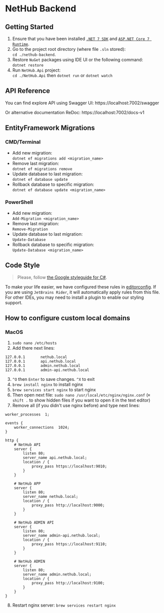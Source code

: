 # NetHub Backend

## Getting Started

1. Ensure that you have been installed [`.NET 7 SDK`] and [`ASP.NET Core 7 Runtime`].
2. Go to the project root directory (where file `.sln` stored): \
   `cd ./nethub-backend`.
3. Restore `NuGet` packages using IDE UI or the following command: \
   `dotnet restore`
4. Run `NetHub.Api` project: \
   `cd ./NetHub.Api` then
   `dotnet run` or `dotnet watch`


## API Reference

You can find explore API using Swagger UI: https://localhost:7002/swagger

Or alternative documentation ReDoc: https://localhost:7002/docs-v1


## EntityFramework Migrations

### CMD/Terminal

- Add new migration: \
   `dotnet ef migrations add <migration_name>`
- Remove last migration: \
   `dotnet ef migrations remove`
- Update database to last migration: \
   `dotnet ef database update`
- Rollback database to specific migration: \
   `dotnet ef database update <migration_name>`

### PowerShell

- Add new migration: \
  `Add-Migration <migration_name>`
- Remove last migration: \
  `Remove-Migration`
- Update database to last migration: \
  `Update-Database`
- Rollback database to specific migration: \
  `Update-Database <migration_name>`

## Code Style

> Please, follow [the Google styleguide for C#].

To make your life easier, we have configured these rules in [editorconfig].
If you are using `JetBrains Rider`, it will automatically apply rules from this file.
For other IDEs, you may need to install a plugin to enable our styling support.

## How to configure custom local domains

### MacOS

1. `sudo nano /etc/hosts`
2. Add there next lines:
```
127.0.0.1       nethub.local
127.0.0.1       api.nethub.local
127.0.0.1       admin.nethub.local
127.0.0.1       admin-api.nethub.local
```
3. `^O` then `Enter` to save changes. `^X` to exit
4. `brew install nginx` to install nginx
5. `brew services start nginx` to start nginx
6. Then open next file: `sudo nano /usr/local/etc/nginx/nginx.conf` (`⌘ shift .` to show hidden files if you want to open it in the text editor)
7. Remove all (if you didn't use nginx before) and type next lines:
```
worker_processes  1;

events {
    worker_connections  1024;
}

http {
    # NetHub API
    server {
        listen 80;
        server_name api.nethub.local;
        location / {
            proxy_pass https://localhost:9010;
        }
    }

    # NetHub APP
    server {
        listen 80;
        server_name nethub.local;
        location / {
            proxy_pass http://localhost:9000;
        }
    }

    # NetHub ADMIN API
    server {
        listen 80;
        server_name admin-api.nethub.local;
        location / {
            proxy_pass https://localhost:9110;
        }
    }

    # NetHub ADMIN
    server {
        listen 80;
        server_name admin.nethub.local;
        location / {
            proxy_pass http://localhost:9100;
        }
    }
}
```
8. Restart nginx server: `brew services restart nginx`

[`.NET 7 SDK`]: https://dotnet.microsoft.com/en-us/download/dotnet/7.0
[`ASP.NET Core 7 Runtime`]: https://dotnet.microsoft.com/en-us/download/dotnet/7.0
[the Google styleguide for C#]: https://google.github.io/styleguide/csharp-style.html
[editorconfig]: https://github.com/NeerSpace/nethub-backend/blob/development/.editorconfig

